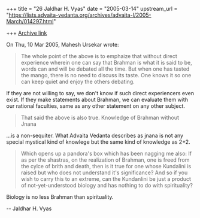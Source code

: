 +++
title = "26 Jaldhar H. Vyas"
date = "2005-03-14"
upstream_url = "https://lists.advaita-vedanta.org/archives/advaita-l/2005-March/014297.html"

+++
[Archive link](https://lists.advaita-vedanta.org/archives/advaita-l/2005-March/014297.html)

On Thu, 10 Mar 2005, Mahesh Ursekar wrote:

>
> The whole point of the above is to emphaize that without direct
> experience wherein one can say that Brahman is what it is said to be,
> words can and will be debated all the time. But when one has tasted
> the mango, there is no need to discuss its taste. One knows it so one
> can keep quiet and enjoy the others debating.
>

If they are not willing to say, we don't know if such direct experiencers
even exist.  If they make statements about Brahman, we can evaluate them
with our rational faculties, same as any other statement on any other
subject.

> That said the above is also true. Knowledge of Brahman without Jnana

...is a non-sequiter.  What Advaita Vedanta describes as jnana is not any
special mystical kind of knowlege but the same kind of knowledge as 2+2.

>
> Which opens up a pandora's box which has been nagging me also: If as
> per the shastras, on the realization of Brahman, one is freed from the
> cylce of brith and death, then is it true for one whose Kundalini is
> raised but who does not understand it's significance? And so if you
> wish to carry this to an extreme, can the Kundanlini be just a product
> of not-yet-understood biology and has nothing to do with spirituality?
>

Biology is no less Brahman than spirituality.

-- 
Jaldhar H. Vyas <jaldhar at braincells.com>

